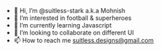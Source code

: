- 👋 Hi, I’m @suitless-stark a.k.a Mohnish
- 👀 I’m interested in football & superheroes
- 🌱 I’m currently learning Javascript
- 💞️ I’m looking to collaborate on different UI
- 📫 How to reach me suitless.designs@gmail.com

<!---
suitless-stark/suitless-stark is a ✨ special ✨ repository because its `README.md` (this file) appears on your GitHub profile.
You can click the Preview link to take a look at your changes.
--->
